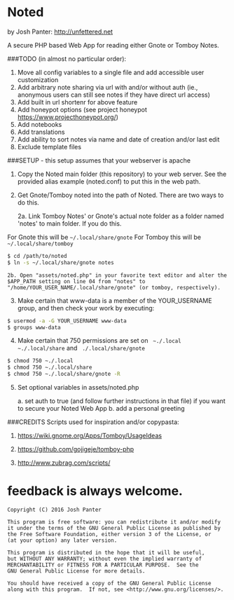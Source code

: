 Noted
======
by Josh Panter: http://unfettered.net

A secure PHP based Web App for reading either Gnote or Tomboy Notes.

###TODO (in almost no particular order): 

1. Move all config variables to a single file and add accessible user customization
2. Add arbitrary note sharing via url with and/or without auth (ie., anonymous users can still see notes if they have direct url access)
3. Add built in url shortenr for above feature
4. Add honeypot options (see project honeypot https://www.projecthoneypot.org/)
5. Add notebooks
6. Add translations
7. Add ability to sort notes via name and date of creation and/or last edit
8. Exclude template files

###SETUP - this setup assumes that your webserver is apache

1. Copy the Noted main folder (this repository) to your web server. See the provided alias example (noted.conf) to put this in the web path.

2. Get Gnote/Tomboy noted into the path of Noted. There are two ways to do this.

	2a. Link Tomboy Notes' or Gnote's actual note folder as a folder named 'notes' to main folder. If you do this.

For Gnote this will be ` ~/.local/share/gnote `
For Tomboy this will be ` ~/.local/share/tomboy `

```bash
$ cd /path/to/noted
$ ln -s ~/.local/share/gnote notes
```

	2b. Open "assets/noted.php" in your favorite text editor and alter the $APP_PATH setting on line 04 from "notes" to "/home/YOUR_USER_NAME/.local/share/gnote" (or tomboy, respectively).

3. Make certain that www-data is a member of the YOUR_USERNAME group, and then check your work by executing:

```bash
$ usermod -a -G YOUR_USERNAME www-data
$ groups www-data
```

4. Make certain that 750 permissions are set on  ` ~./.local`  ` ~./.local/share` and ` ./.local/share/gnote`
 
```bash
$ chmod 750 ~./.local
$ chmod 750 ~./.local/share
$ chmod 750 ~./.local/share/gnote -R
```
5. Set optional variables in assets/noted.php

	a. set auth to true (and follow further instructions in that file) if you want to secure your Noted Web App
	b. add a personal greeting

###CREDITS
Scripts used for inspiration and/or copypasta:

1. https://wiki.gnome.org/Apps/Tomboy/UsageIdeas

2. https://github.com/gojigeje/tomboy-php

3. http://www.zubrag.com/scripts/

feedback is always welcome.
===========================

    Copyright (C) 2016 Josh Panter

    This program is free software: you can redistribute it and/or modify
    it under the terms of the GNU General Public License as published by
    the Free Software Foundation, either version 3 of the License, or
    (at your option) any later version.

    This program is distributed in the hope that it will be useful,
    but WITHOUT ANY WARRANTY; without even the implied warranty of
    MERCHANTABILITY or FITNESS FOR A PARTICULAR PURPOSE.  See the
    GNU General Public License for more details.

    You should have received a copy of the GNU General Public License
    along with this program.  If not, see <http://www.gnu.org/licenses/>.
